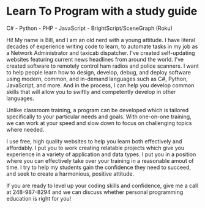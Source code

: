 # Learn To Program with a study guide

C# - Python - PHP - JavaScript - BrightScript/SceneGraph (Roku)

Hi! My name is Bill, and I am an old nerd with a young attitude. I have literal decades of experience writing code to learn, to automate tasks in my job as a Network Administrator and taxicab dispatcher. I've created self-updating websites featuring current news headlines from around the world. I've created software to remotely control ham radios and police scanners.  I want to help people learn how to design, develop, debug, and deploy software using modern, common, and in-demand languages such as C#, Python, JavaScript, and more. And in the process, I can help you develop common skills that will allow you to swiftly and competently develop in other languages.

Unlike classroom training, a program can be developed which is tailored specifically to your particular needs and goals. With one-on-one training, we can work at your speed and slow down to focus on challenging topics where needed.

I use free, high quality websites to help you learn both effectively and affordably. I put you to work creating relatable projects which give you experience in a variety of application and data types. I put you in a position where you can effectively take over your training in a reasonable amout of time. I try to help my students gain the confidence they need to succeed, and seek to create a harmonious, positive attitude.

If you are ready to level up your coding skills and confidence, give me a call at 248-987-8294 and we can discuss whether personal programming education is right for you!
